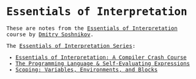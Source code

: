 <samp>

# Essentials of Interpretation

These are notes from the [Essentials of Interpretation](https://dmitrysoshnikov.teachable.com/p/essentials-of-interpretation) course by [Dmitry Soshnikov](https://dmitrysoshnikov.teachable.com).

The [Essentials of Interpretation Series](https://www.iamtk.co/series/essentials-of-interpretation):

- [Essentials of Interpretation: A Compiler Crash Course](https://www.iamtk.co/series/essentials-of-interpretation/a-compiler-crash-course)
- [The Programming Language & Self-Evaluating Expressions](https://www.iamtk.co/series/essentials-of-interpretation/the-programming-language-and-self-evaluating-expressions)
- [Scoping: Variables, Environments, and Blocks](https://www.iamtk.co/series/essentials-of-interpretation/variables-environments-and-blocks)

</samp>
